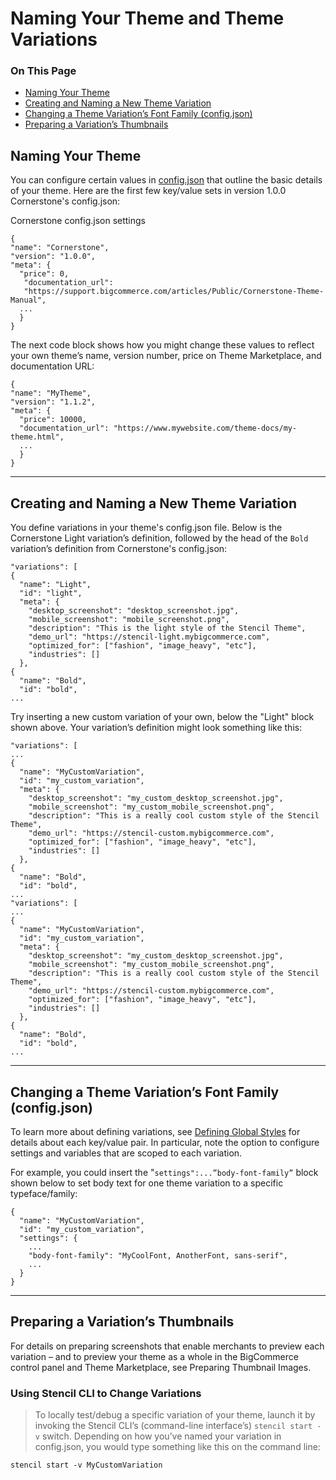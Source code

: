 <h1>Naming Your Theme and Theme Variations</h1>

<div class="otp" id="no-index">
	<h3> On This Page </h3>
	<ul>
  	<li><a href="#naming_naming">Naming Your Theme</a></li>
  	<li><a href="#naming_creating">Creating and Naming a New Theme Variation</a></li>
  	<li><a href="#naming_changing">Changing a Theme Variation’s Font Family (config.json)</a></li>
  	<li><a href="#naming_preparing">Preparing a Variation’s Thumbnails</a></li>
	</ul>
</div>

<a href='#naming_naming' aria-hidden='true' class='block-anchor'  id='naming_naming'><i aria-hidden='true' class='linkify icon'></i></a>

## Naming Your Theme

You can configure certain values in [config.json](https://github.com/bigcommerce/cornerstone/blob/master/config.json) that outline the basic details of your theme. Here are the first few key/value sets in version 1.0.0 Cornerstone's config.json:

<div class="HubBlock-header">
    <div class="HubBlock-header-title flex items-center">
        <div class="HubBlock-header-name">Cornerstone config.json settings</div>
    </div><div class="HubBlock-header-subtitle"></div>
</div>

<!--
title: "Cornerstone config.json settings"
subtitle: ""
lineNumbers: true
-->

```
{
"name": "Cornerstone",
"version": "1.0.0",
"meta": {
  "price": 0,
   "documentation_url": 		
   "https://support.bigcommerce.com/articles/Public/Cornerstone-Theme-Manual",
  ...
  }
}
```

The next code block shows how you might change these values to reflect your own theme’s name, version number, price on Theme Marketplace, and documentation URL:

<div class="HubBlock-header">
    <div class="HubBlock-header-title flex items-center">
        <div class="HubBlock-header-name"></div>
    </div><div class="HubBlock-header-subtitle"></div>
</div>

<!--
title: ""
subtitle: ""
lineNumbers: true
-->

```
{
"name": "MyTheme",
"version": "1.1.2",
"meta": {
  "price": 10000,
  "documentation_url": "https://www.mywebsite.com/theme-docs/my-theme.html",
  ...
  }
}
```

---

<a href='#naming_creating' aria-hidden='true' class='block-anchor'  id='naming_creating'><i aria-hidden='true' class='linkify icon'></i></a>

## Creating and Naming a New Theme Variation

You define variations in your theme's <Span class="fn">config.json</span> file. Below is the Cornerstone Light variation’s definition, followed by the head of the `Bold` variation’s definition from Cornerstone's <span class="fn">config.json</span>:

<div class="HubBlock-header">
    <div class="HubBlock-header-title flex items-center">
        <div class="HubBlock-header-name"></div>
    </div><div class="HubBlock-header-subtitle"></div>
</div>

<!--
title: ""
subtitle: ""
lineNumbers: true
-->

```
"variations": [
{
  "name": "Light",
  "id": "light",
  "meta": {
    "desktop_screenshot": "desktop_screenshot.jpg",
    "mobile_screenshot": "mobile_screenshot.png",
    "description": "This is the light style of the Stencil Theme",
    "demo_url": "https://stencil-light.mybigcommerce.com",
    "optimized_for": ["fashion", "image_heavy", "etc"],
    "industries": []
  },
{
  "name": "Bold",
  "id": "bold",
...
```

Try inserting a new custom variation of your own, below the "Light" block shown above. Your variation’s definition might look something like this:

<div class="HubBlock-header">
    <div class="HubBlock-header-title flex items-center">
        <div class="HubBlock-header-name"></div>
    </div><div class="HubBlock-header-subtitle"></div>
</div>

<!--
title: ""
subtitle: ""
lineNumbers: true
-->

```
"variations": [
...
{
  "name": "MyCustomVariation",
  "id": "my_custom_variation",
  "meta": {
    "desktop_screenshot": "my_custom_desktop_screenshot.jpg",
    "mobile_screenshot": "my_custom_mobile_screenshot.png",
    "description": "This is a really cool custom style of the Stencil Theme",
    "demo_url": "https://stencil-custom.mybigcommerce.com",
    "optimized_for": ["fashion", "image_heavy", "etc"],
    "industries": []
  },
{
  "name": "Bold",
  "id": "bold",
...
"variations": [
...
{
  "name": "MyCustomVariation",
  "id": "my_custom_variation",
  "meta": {
    "desktop_screenshot": "my_custom_desktop_screenshot.jpg",
    "mobile_screenshot": "my_custom_mobile_screenshot.png",
    "description": "This is a really cool custom style of the Stencil Theme",
    "demo_url": "https://stencil-custom.mybigcommerce.com",
    "optimized_for": ["fashion", "image_heavy", "etc"],
    "industries": []
  },
{
  "name": "Bold",
  "id": "bold",
...
```

---

<a href='#naming_changing' aria-hidden='true' class='block-anchor'  id='naming_changing'><i aria-hidden='true' class='linkify icon'></i></a>

## Changing a Theme Variation’s Font Family (config.json)

To learn more about defining variations, see [Defining Global Styles](/defining-global-styles#defining_keys-and-example) for details about each key/value pair. In particular, note the option to configure settings and variables that are scoped to each variation.

For example, you could insert the "`settings":...”body-font-family”` block shown below to set body text for one theme variation to a specific typeface/family:



<div class="HubBlock-header">
    <div class="HubBlock-header-title flex items-center">
        <div class="HubBlock-header-name"></div>
    </div><div class="HubBlock-header-subtitle"></div>
</div>

<!--
title: ""
subtitle: ""
lineNumbers: true
-->

```
{
  "name": "MyCustomVariation",
  "id": "my_custom_variation",
  "settings": {
    ...
    "body-font-family": "MyCoolFont, AnotherFont, sans-serif",
    ...
  }
}
```

---

<a href='#naming_preparing' aria-hidden='true' class='block-anchor'  id='naming_preparing'><i aria-hidden='true' class='linkify icon'></i></a>

## Preparing a Variation’s Thumbnails

For details on preparing screenshots that enable merchants to preview each variation – and to preview your theme as a whole in the BigCommerce control panel and Theme Marketplace, see Preparing Thumbnail Images.

<div class="HubBlock--callout">
<div class="CalloutBlock--">
<div class="HubBlock-content">

<!-- theme:  -->

### Using Stencil CLI to Change Variations
> To locally test/debug a specific variation of your theme, launch it by invoking the Stencil CLI’s (command-line interface’s) `stencil start -v` switch. Depending on how you’ve named your variation in <span class="fn">config.json, you would type something like this on the command line:

`stencil start -v MyCustomVariation`

</div>
</div>
</div>
